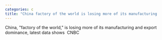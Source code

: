 ```yaml
---
categories: c
title: "China factory of the world is losing more of its manufacturing and export dominance latest data shows  CNBC"
---
```

China, "factory of the world," is losing more of its manufacturing and export dominance, latest data shows&nbsp;&nbsp;CNBC